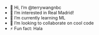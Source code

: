 - 👋 Hi, I’m @terrywangnbc
- 👀 I’m interested in Real Madrid!
- 🌱 I’m currently learning ML
- 💞️ I’m looking to collaborate on cool code
- ⚡ Fun fact: Hala

<!---
terrywangnbc/terrywangnbc is a ✨ special ✨ repository because its `README.md` (this file) appears on your GitHub profile.
You can click the Preview link to take a look at your changes.
--->

